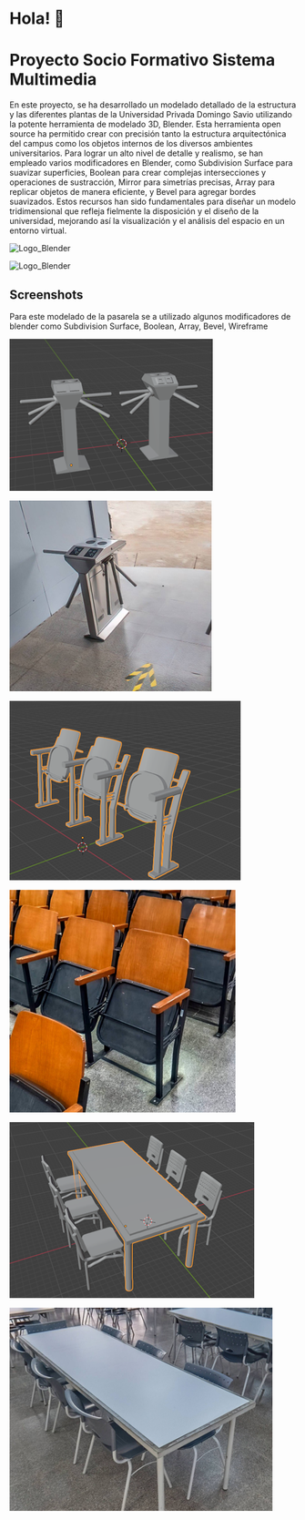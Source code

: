 
# Hola! 👋

# Proyecto Socio Formativo Sistema Multimedia

En este proyecto, se ha desarrollado un modelado detallado de la estructura y las diferentes plantas de la Universidad Privada Domingo Savio utilizando la potente herramienta de modelado 3D, Blender. Esta herramienta open source ha permitido crear con precisión tanto la estructura arquitectónica del campus como los objetos internos de los diversos ambientes universitarios. Para lograr un alto nivel de detalle y realismo, se han empleado varios modificadores en Blender, como Subdivision Surface para suavizar superficies, Boolean para crear complejas intersecciones y operaciones de sustracción, Mirror para simetrías precisas, Array para replicar objetos de manera eficiente, y Bevel para agregar bordes suavizados. Estos recursos han sido fundamentales para diseñar un modelo tridimensional que refleja fielmente la disposición y el diseño de la universidad, mejorando así la visualización y el análisis del espacio en un entorno virtual.

![Logo_Blender](https://upload.wikimedia.org/wikipedia/commons/thumb/3/3c/Logo_Blender.svg/2560px-Logo_Blender.svg.png)

![Logo_Blender](https://is1-ssl.mzstatic.com/image/thumb/Purple211/v4/47/0f/0b/470f0b1d-85c4-a5f2-7119-90b696323e58/AppIcon-1x_U007epad-0-85-220-0.png/1200x630wa.png)

## Screenshots

Para este modelado de la pasarela se a utilizado algunos modificadores de blender como Subdivision Surface, Boolean, Array, Bevel, Wireframe

![App Screenshot](https://github.com/jeffersonLinx/MultimediaUPDS/blob/main/img/pasarela-estudiante-blender.png?raw=true)

![App Screenshot](https://github.com/jeffersonLinx/MultimediaUPDS/blob/main/img/pasarela-estudiante.png?raw=true)

![App Screenshot](https://github.com/jeffersonLinx/MultimediaUPDS/blob/main/img/silla-auditorio-blender.png?raw=true)

![App Screenshot](https://github.com/jeffersonLinx/MultimediaUPDS/blob/main/img/silla-auditorio.png?raw=true)

![App Screenshot](https://github.com/jeffersonLinx/MultimediaUPDS/blob/main/img/mesa-biblioteca-blender.png?raw=true)

![App Screenshot](https://github.com/jeffersonLinx/MultimediaUPDS/blob/main/img/mesa-biblioteca.png?raw=true)